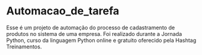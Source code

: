# Automacao_de_tarefa
Esse é um projeto de automação do processo de cadastramento de produtos no sistema de uma empresa. Foi realizado durante a Jornada Python, curso da linguagem Python online e gratuito oferecido pela Hashtag Treinamentos.

